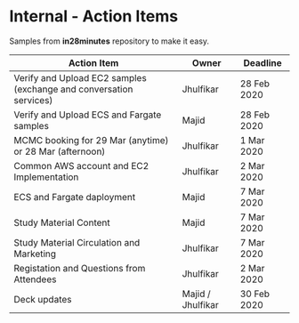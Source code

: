 # Internal - Action Items

Samples from __in28minutes__ repository to make it easy.

| Action Item | Owner | Deadline |
|---|---|---|
| Verify and Upload EC2 samples (exchange and conversation services) | Jhulfikar | 28 Feb 2020 | Done |
| Verify and Upload ECS and Fargate samples | Majid | 28 Feb 2020 | Done |
| MCMC booking for 29 Mar (anytime) or 28 Mar (afternoon) | Jhulfikar | 1 Mar 2020 | In progress |
| Common AWS account and EC2 Implementation | Jhulfikar | 2 Mar 2020 | In progress |
| ECS and Fargate daployment | Majid | 7 Mar 2020 | Yet to start |
| Study Material Content | Majid | 7 Mar 2020 | Yet to start |
| Study Material Circulation and Marketing | Jhulfikar | 7 Mar 2020 | Yet to start |
| Registation and Questions from Attendees | Jhulfikar | 2 Mar 2020 | Yet to start |
| Deck updates | Majid / Jhulfikar | 30 Feb 2020 | In progress |



